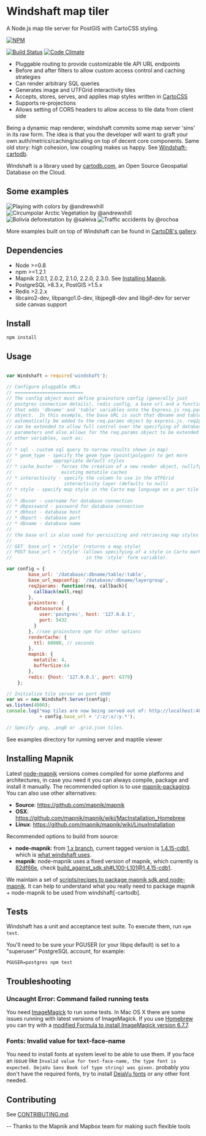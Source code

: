 Windshaft map tiler
===================

A Node.js map tile server for PostGIS with CartoCSS styling.

[![NPM](https://nodei.co/npm/windshaft.png?downloads=true&downloadRank=true)](https://nodei.co/npm/windshaft)

[![Build Status](https://travis-ci.org/CartoDB/Windshaft.png?branch=master)](https://travis-ci.org/CartoDB/Windshaft)
[![Code Climate](https://codeclimate.com/github/CartoDB/Windshaft/badges/gpa.png)](https://codeclimate.com/github/CartoDB/Windshaft)

* Pluggable routing to provide customizable tile API URL endpoints
* Before and after filters to allow custom access control and caching strategies
* Can render arbitrary SQL queries
* Generates image and UTFGrid interactivity tiles
* Accepts, stores, serves, and applies map styles written in [CartoCSS](https://github.com/mapbox/carto/blob/master/docs/latest.md)
* Supports re-projections
* Allows setting of CORS headers to allow access to tile data from client side

Being a dynamic map renderer, windshaft commits some map server 'sins' in
its raw form. The idea is that you the developer will want to graft your
own auth/metrics/caching/scaling on top of decent core components. Same
old story: high cohesion, low coupling makes us happy.
See [Windshaft-cartodb](https://github.com/CartoDB/Windshaft-cartodb).

Windshaft is a library used by [cartodb.com](https://cartodb.com/),
an Open Source Geospatial Database on the Cloud.


Some examples
-------------
![Playing with colors by @andrewxhill](https://github.com/CartoDB/Windshaft/raw/master/examples/images/screen_0.png) ![Circumpolar Arctic Vegetation by @andrewxhill](https://github.com/CartoDB/Windshaft/raw/master/examples/images/screen_1.png)
![Bolivia deforestation by @saleiva](https://github.com/CartoDB/Windshaft/raw/master/examples/images/screen_2.png) ![Traffic accidents by @rochoa](https://github.com/CartoDB/Windshaft/raw/master/examples/images/screen_3.png)

More examples built on top of Windshaft can be found in [CartoDB's gallery](http://cartodb.com/gallery/).


Dependencies
------------
* Node >=0.8
* npm >=1.2.1
* Mapnik 2.0.1, 2.0.2, 2.1.0, 2.2.0, 2.3.0. See [Installing Mapnik](#installing-mapnik).
* PostgreSQL >8.3.x, PostGIS >1.5.x
* Redis >2.2.x
* libcairo2-dev, libpango1.0-dev, libjpeg8-dev and libgif-dev for server side canvas support


Install
-------
```
npm install
```


Usage
-----
```javascript

var Windshaft = require('windshaft');

// Configure pluggable URLs
// =========================
// The config object must define grainstore config (generally just
// postgres connection details), redis config, a base url and a function
// that adds 'dbname' and 'table' variables onto the Express.js req.params
// object.  In this example, the base URL is such that dbname and table will
// automatically be added to the req.params object by express.js. req2params
// can be extended to allow full control over the specifying of database
// parameters and also allows for the req.params object to be extended with
// other variables, such as:
//
// * sql - custom sql query to narrow results shown in map)
// * geom_type - specify the geom type (point|polygon) to get more
//               appropriate default styles
// * cache_buster - forces the creation of a new render object, nullifying
//                  existing metatile caches
// * interactivity - specify the column to use in the UTFGrid
//                   interactivity layer (defaults to null)
// * style - specify map style in the Carto map language on a per tile basis
//
// * dbuser - username for database connection
// * dbpassword - password for database connection
// * dbhost - database host
// * dbport - database port
// * dbname - database name
//
// the base url is also used for persisiting and retrieving map styles via:
//
// GET  base_url + '/style' (returns a map style)
// POST base_url + '/style' (allows specifying of a style in Carto markup
//                           in the 'style' form variable).

var config = {
        base_url: '/database/:dbname/table/:table',
        base_url_mapconfig: '/database/:dbname/layergroup',
        req2params: function(req, callback){
          callback(null,req)
        },
        grainstore: {
          datasource: {
            user:'postgres', host: '127.0.0.1',
            port: 5432
          }
        }, //see grainstore npm for other options
        renderCache: {
          ttl: 60000, // seconds
        },
        mapnik: {
          metatile: 4,
          bufferSize:64
        },
        redis: {host: '127.0.0.1', port: 6379}
    };

// Initialize tile server on port 4000
var ws = new Windshaft.Server(config);
ws.listen(4000);
console.log("map tiles are now being served out of: http://localhost:4000"
            + config.base_url + '/:z/:x/:y.*');

// Specify .png, .png8 or .grid.json tiles.
```

See examples directory for running server and maptile viewer


Installing Mapnik
-----------------

Latest [node-mapnik](https://github.com/mapnik/node-mapnik) versions comes
compiled for some platforms and architectures, in case you need it you can
always compile, package and install it manually. The recommended option is
to use [mapnik-packaging](https://github.com/mapnik/mapnik-packaging). You
can also use other alternatives:

 - **Source**: https://github.com/mapnik/mapnik
 - **OSX**: https://github.com/mapnik/mapnik/wiki/MacInstallation_Homebrew
 - **Linux**: https://github.com/mapnik/mapnik/wiki/LinuxInstallation

Recommended options to build from source:

 - **node-mapnik**: from [1.x branch](https://github.com/CartoDB/node-mapnik/tree/1.x), current tagged version is
 [1.4.15-cdb1](https://github.com/CartoDB/node-mapnik/tree/1.4.15-cdb1), which is
 [what windshaft uses](https://github.com/CartoDB/Windshaft/blob/0.43.0/package.json#L36).
 - **mapnik**: node-mapnik uses a fixed version of mapnik, which currently is
 [82df66e](https://github.com/CartoDB/mapnik/commit/82df66e), check
 [build_against_sdk.sh#L100-L101@1.4.15-cdb1](https://github.com/CartoDB/node-mapnik/blob/1.4.15-cdb1/scripts/build_against_sdk.sh#L100-L101).

We maintain a set of [scripts/recipes to package mapnik sdk and node-mapnik](https://github.com/CartoDB/node-mapnik-packaging-recipes).
It can help to understand what you really need to package mapnik + node-mapnik to be used from windshaft[-cartodb].

Tests
-----

Windshaft has a unit and acceptance test suite.
To execute them, run `npm test`.

You'll need to be sure your PGUSER (or your libpq default) is
set to a "superuser" PostgreSQL account, for example:

```shell
PGUSER=postgres npm test
```


Troubleshooting
---------------

### Uncaught Error: Command failed running tests

You need [ImageMagick](http://www.imagemagick.org/) to run some tests. In Mac OS X
there are some issues running with latest versions of ImageMagick. If you use
[Homebrew](http://brew.sh/) you can try with a
[modified Formula to install ImageMagick version 6.7.7](https://gist.github.com/rochoa/10017167).

### Fonts: Invalid value for text-face-name

You need to install fonts at system level to be able to use them. If you face an issue like `Invalid value for
text-face-name, the type font is expected. DejaVu Sans Book (of type string) was given.` probably you don't have the
required fonts, try to install [DejaVu fonts](http://dejavu-fonts.org/wiki/Download) or any other font needed.

Contributing
------------

See [CONTRIBUTING.md](CONTRIBUTING.md).


--
Thanks to the Mapnik and Mapbox team for making such flexible tools
